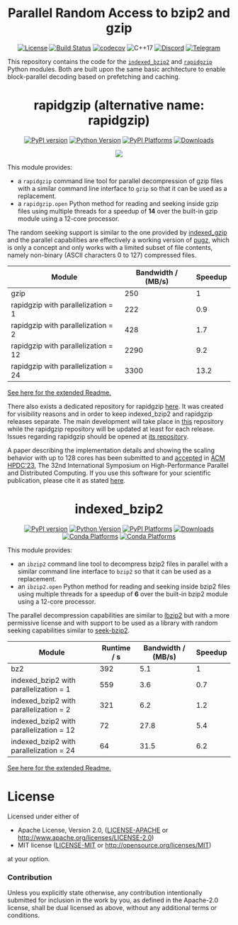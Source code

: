 <div align="center">

# Parallel Random Access to bzip2 and gzip

[![License](https://img.shields.io/badge/license-MIT-blue.svg)](http://opensource.org/licenses/MIT)
[![Build Status](https://github.com/mxmlnkn/indexed_bzip2/workflows/tests/badge.svg)](https://github.com/mxmlnkn/rapidgzip/actions)
[![codecov](https://codecov.io/gh/mxmlnkn/indexed_bzip2/branch/master/graph/badge.svg?token=94ZD4UTZQW)](https://codecov.io/gh/mxmlnkn/indexed_bzip2)
![C++17](https://img.shields.io/badge/C++-17-blue.svg)
[![Discord](https://img.shields.io/discord/783411320354766878?label=discord)](https://discord.gg/Wra6t6akh2)
[![Telegram](https://img.shields.io/badge/Chat-Telegram-%2330A3E6)](https://t.me/joinchat/FUdXxkXIv6c4Ib8bgaSxNg)

</div>

This repository contains the code for the [`indexed_bzip2`](python/indexed_bzip2) and [`rapidgzip`](python/rapidgzip) Python modules.
Both are built upon the same basic architecture to enable block-parallel decoding based on prefetching and caching.

<div align="center">

# rapidgzip (alternative name: rapidgzip)

[![PyPI version](https://badge.fury.io/py/rapidgzip.svg)](https://badge.fury.io/py/rapidgzip)
[![Python Version](https://img.shields.io/pypi/pyversions/rapidgzip)](https://pypi.org/project/rapidgzip/)
[![PyPI Platforms](https://img.shields.io/badge/pypi-linux%20%7C%20macOS%20%7C%20Windows-brightgreen)](https://pypi.org/project/rapidgzip/)
[![Downloads](https://pepy.tech/badge/pragzip/month)](https://pepy.tech/project/rapidgzip)

![](https://raw.githubusercontent.com/mxmlnkn/indexed_bzip2/master/results/asciinema/rapidgzip-comparison.gif)

</div>

This module provides: 
 - a `rapidgzip` command line tool for parallel decompression of gzip files with a similar command line interface to `gzip` so that it can be used as a replacement.
 - a `rapidgzip.open` Python method for reading and seeking inside gzip files using multiple threads for a speedup of **14** over the built-in gzip module using a 12-core processor.

The random seeking support is similar to the one provided by [indexed_gzip](https://github.com/pauldmccarthy/indexed_gzip) and the parallel capabilities are effectively a working version of [pugz](https://github.com/Piezoid/pugz), which is only a concept and only works with a limited subset of file contents, namely non-binary (ASCII characters 0 to 127) compressed files.

| Module                              | Bandwidth / (MB/s) | Speedup |
|-------------------------------------|--------------------|---------|
| gzip                                |  250               |  1      |
| rapidgzip with parallelization = 1  |  222               |  0.9    |
| rapidgzip with parallelization = 2  |  428               |  1.7    |
| rapidgzip with parallelization = 12 | 2290               |  9.2    |
| rapidgzip with parallelization = 24 | 3300               | 13.2    |

[See here for the extended Readme.](python/rapidgzip)

There also exists a dedicated repository for rapidgzip [here](https://github.com/mxmlnkn/rapidgzip).
It was created for visibility reasons and in order to keep indexed_bzip2 and rapidgzip releases separate.
The main development will take place in [this](https://github.com/mxmlnkn/indexed_bzip2) repository while the rapidgzip repository will be updated at least for each release.
Issues regarding rapidgzip should be opened at [its repository](https://github.com/mxmlnkn/rapidgzip/issues).

A paper describing the implementation details and showing the scaling behavior with up to 128 cores has been submitted to and [accepted](https://www.hpdc.org/2023/program/technical-sessions/) in [ACM HPDC'23](https://www.hpdc.org/2023/), The 32nd International Symposium on High-Performance Parallel and Distributed Computing. If you use this software for your scientific publication, please cite it as stated [here](python/rapidgzip#citation).


<div align="center">

# indexed_bzip2

[![PyPI version](https://badge.fury.io/py/indexed-bzip2.svg)](https://badge.fury.io/py/indexed-bzip2)
[![Python Version](https://img.shields.io/pypi/pyversions/indexed_bzip2)](https://pypi.org/project/indexed-bzip2/)
[![PyPI Platforms](https://img.shields.io/badge/pypi-linux%20%7C%20macOS%20%7C%20Windows-brightgreen)](https://pypi.org/project/indexed-bzip2/)
[![Downloads](https://pepy.tech/badge/indexed-bzip2/month)](https://pepy.tech/project/indexed-bzip2)
<br>
[![Conda Platforms](https://img.shields.io/conda/v/conda-forge/indexed_bzip2?color=brightgreen)](https://anaconda.org/conda-forge/indexed_bzip2)
[![Conda Platforms](https://img.shields.io/conda/pn/conda-forge/indexed_bzip2?color=brightgreen)](https://anaconda.org/conda-forge/indexed_bzip2)

</div>

This module provides:
  - an `ibzip2` command line tool to decompress bzip2 files in parallel with a similar command line interface to `bzip2` so that it can be used as a replacement.
  - an `ibzip2.open` Python method for reading and seeking inside bzip2 files using multiple threads for a speedup of **6** over the built-in bzip2 module using a 12-core processor.

The parallel decompression capabilities are similar to [lbzip2](https://lbzip2.org/) but with a more permissive license and with support to be used as a library with random seeking capabilities similar to [seek-bzip2](https://github.com/galaxyproject/seek-bzip2).

| Module                                  | Runtime / s | Bandwidth / (MB/s) | Speedup |
|-----------------------------------------|-------------|--------------------|---------|
| bz2                                     | 392         |  5.1               | 1       |
| indexed_bzip2 with parallelization = 1  | 559         |  3.6               | 0.7     |
| indexed_bzip2 with parallelization = 2  | 321         |  6.2               | 1.2     |
| indexed_bzip2 with parallelization = 12 |  72         | 27.8               | 5.4     |
| indexed_bzip2 with parallelization = 24 |  64         | 31.5               | 6.2     |

[See here for the extended Readme.](python/indexed_bzip2)


# License

Licensed under either of

 * Apache License, Version 2.0, ([LICENSE-APACHE](LICENSE-APACHE) or http://www.apache.org/licenses/LICENSE-2.0)
 * MIT license ([LICENSE-MIT](LICENSE-MIT) or http://opensource.org/licenses/MIT)

at your option.

### Contribution

Unless you explicitly state otherwise, any contribution intentionally submitted
for inclusion in the work by you, as defined in the Apache-2.0 license, shall be dual licensed as above, without any
additional terms or conditions.
